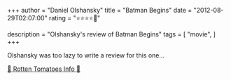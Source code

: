 +++
author = "Daniel Olshansky"
title = "Batman Begins"
date = "2012-08-29T02:07:00"
rating = "⭐⭐⭐⭐🌟"

description = "Olshansky's review of Batman Begins"
tags = [
    "movie",
]
+++


Olshansky was too lazy to write a review for this one...

[🍅 Rotten Tomatoes Info 🍅](https://www.rottentomatoes.com//m/batman_begins)